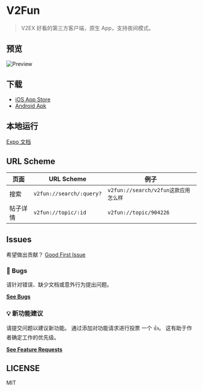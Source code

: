 # V2Fun

> V2EX 好看的第三方客户端，原生 App，支持夜间模式。

## 预览

![Preview](https://files.catbox.moe/q6sy9n.gif)

## 下载

- [iOS App Store](https://apps.apple.com/cn/app/v2fun/id1659591551?l=en)
- [Android Apk](https://github.com/liaoliao666/v2ex/releases/latest)

## 本地运行

[Expo 文档](https://docs.expo.dev/)

## URL Scheme

| 页面     | URL Scheme               | 例子                                 |
| -------- | ------------------------ | ------------------------------------ |
| 搜索     | `v2fun://search/:query?` | `v2fun://search/v2fun这款应用怎么样` |
| 帖子详情 | `v2fun://topic/:id`      | `v2fun://topic/904226`               |

## Issues

希望做出贡献？ [Good First Issue][good-first-issue]

### 🐛 Bugs

请针对错误、缺少文档或意外行为提出问题。

[**See Bugs**][bugs]

### 💡 新功能建议

请提交问题以建议新功能。 通过添加对功能请求进行投票
一个 👍。 这有助于作者确定工作的优先级。

[**See Feature Requests**][requests]

## LICENSE

MIT

<!-- prettier-ignore-start -->
[bugs]: https://github.com/liaoliao666/v2ex/issues?utf8=%E2%9C%93&q=is%3Aissue+is%3Aopen+sort%3Acreated-desc+label%3Abug
[requests]: https://github.com/liaoliao666/v2ex/issues?utf8=%E2%9C%93&q=is%3Aissue+is%3Aopen+sort%3Areactions-%2B1-desc+label%3Aenhancement
[good-first-issue]: https://github.com/liaoliao666/v2ex/issues?utf8=%E2%9C%93&q=is%3Aissue+is%3Aopen+sort%3Areactions-%2B1-desc+label%3Aenhancement+label%3A%22good+first+issue%22
<!-- prettier-ignore-end -->
